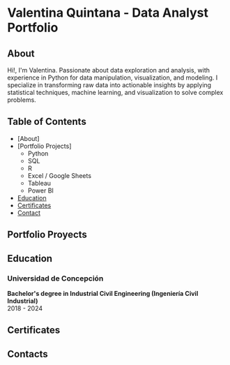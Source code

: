 # Valentina Quintana - Data Analyst Portfolio
## About  

Hi!, I'm Valentina. Passionate about data exploration and analysis, with experience in Python for data manipulation, visualization, and modeling. I specialize in transforming raw data into actionable insights by applying statistical techniques, machine learning, and visualization to solve complex problems.  

## Table of Contents
- [About]
- [Portfolio Projects]
  - Python
  - SQL
  - R
  - Excel / Google Sheets
  - Tableau
  - Power BI
- [Education](https://github.com/vqntn/vqntn/blob/main/README.md#education)
- [Certificates](https://github.com/vqntn/vqntn/blob/main/README.md#certificates)
- [Contact](https://github.com/vqntn/vqntn/blob/main/README.md#contact)

## Portfolio Proyects

## Education 
### Universidad de Concepción 
**Bachelor's degree in Industrial Civil Engineering (Ingeniería Civil Industrial)**  
2018 - 2024

## Certificates

## Contacts

